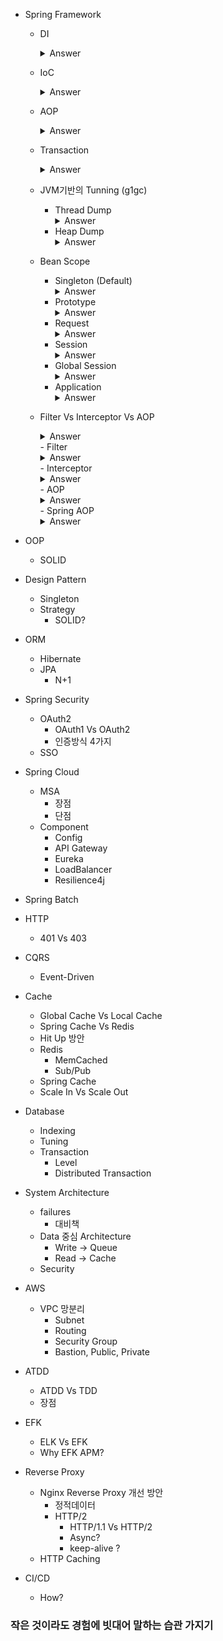 - Spring Framework
  - DI
    <details>
    <summary>Answer</summary>
    - 의존성 주입 (Dependency Injection) <br/>
    - 객체를 직접 생성하지 않고 외부에서 주입하는 방식 <br/>
    - 외부(IoC 컨테이너)에 생성된 Bean을 주입함
    </details>
    
  - IoC
    <details>
    <summary>Answer</summary>
    - 제어의 역전 (Inversion of Control) <br/>
    - 프로그램의 제어를 개발자가 직접하는 것이 아니라 Framework에서 결정 <br/>
    - 의존을 역전 시켜 객체 간의 결합도를 줄이고 유연한 코드를 작성 가
    </details>
    
  - AOP
    <details>
    <summary>Answer</summary>
    - 관점 지향 프로그래밍 (Aspect Oriented Programming) <br/>
    - 공통 모듈을 코드 밖에서 필요한 시점에 비즈니스 로직에 삽입하여 실행 <br/>
    - Spring AOP는 프록시 패턴 기반의 구현체로 타겟 객체를 프록시로 만들어서 제공하며 프록시가 객체의 호출을 가로챈 다음 공통 모듈을 수행하고 타겟의 로직을 호출함 (반대로 가능) <br/>
    - Logging과 Transaction과 같이 중복적으로 발생하는 코드의 재사용과 효율적인 유지보수 가능
    </details>
    
  - Transaction
    <details>
    <summary>Answer</summary>
    - @Transactional 방식의 선언적 트랜잭션으로 프록시 객체를 사용 <br/>
    - 프록시 객체는 PlatformTransactionManager를 사용하여 트랜잭션을 시작하고, 정상 여부에 따라 Commit 또는 Rollback <br/>
    - 기본 프록시 모드에서는 클래스의 메소드에서 동일 클래스의 @Transactional 걸린 메소드를 호출하면 트랜잭션이 무시 <br/>
    - 트랜잭션을 올바로 적용하려면 현재 클래스의 메소드가 아닌 다른 클래스의 메소드에 트랜잭션을 걸어야만 함 <br/>
    - 트랜잭션을 걸지 않으면 모든 SELECT 쿼리마다 commit을 하기 때문에 성능이 떨어짐. 명시적으로 트랜잭션을 걸어주면 마지막에 명시적으로 commit을 해주면 되며, commit 횟수가 줄어서 성능이 좋아짐
    </details>
    
  - JVM기반의 Tunning (g1gc)
    - Thread Dump
      <details>
      <summary>Answer</summary>
      - Thread Dump를 통해 모든 Thread가 무슨 일을 하는지 알 수 있음 <br/>
      - 애플리케이션의 Thread 상에서 나타나는 문제는 대부분 Lock으로 인해 발생 <br/>
      - 장애가 났을 때의 Heap 상태를 기록으로 남겨 그 당시에 어떤 Java 객체들이 많이 만들어졌는지 분석 <br/>
      - jstack, VisualVM, Arthas 을 사용하여 Thread Dump를 얻을 수 있음 <br/>
      - Thread 이름, 식별자, 우선순위(prio), Thread가 점유하는 메모리 주소를 의미하는 Thread ID(tid), OS에서 관리하는 Thread ID (nid), Thread 상태 (NEW | RUNNABLE | BLOCKED | WAITING | TIMED_WAITING | TERMINATED) 등의 정보를 확인 가능 <br/>
      - RUNNABLE 상태면서 지속시간이 긴 Thread가 없는지, Lock 처리가 제대로 되지 않아 문제가 발생하고 있지는 않은지 확인
      </details>
    - Heap Dump
      <details>
      <summary>Answer</summary>
      - Heap의 사용량이 순간적으로 증가하면  GC(Garbage Collection)가 과도하게 일어나면서 어플리케이션의 성능이 저해되거나, 심한 경우에는 OOM(Out Of Memory)이 발생하여 어플리케이션이 다운됨 <br/>
      - jmap을 사용하여 Heap Dump를 얻을 수 있음
      </details>
    
  - Bean Scope
    - Singleton (Default)
      <details>
      <summary>Answer</summary>
      - 애플리케이션에서 Bean 등록 시 singleton scope로 등록 <br/>
      - Spring IoC 컨테이너 당 한 개의 인스턴스만 생성 <br/>
      - 컨테이너가 Bean 가져다 주입할 때 항상 같은 객체 사용 <br/>
      - 메모리나 성능 최적화에 유리 <br/>
      </details>
    - Prototype
      <details>
      <summary>Answer</summary>
      - 컨테이너에서 Bean을 가져다 쓸 때 항상 다른 인스턴스를 사용 <br/>
      - 모든 요청에서 새로운 객체 생성 <br/>
      - gc에 의해 Bean 제거 <br/>
      </details>
    - Request
      <details>
      <summary>Answer</summary>
      - Bean 등록 시 하나의 HTTP Request 생명주기 안에 단 하나의 Bean만 존재 <br/>
      - 각각의 HTTP 요청은 고유 Bean 객체 보유 <br/>
      - Spring MVC Web Application에서 사용 <br/>
      </details>
    - Session
      <details>
      <summary>Answer</summary>
      - 하나의 HTTP Session 생명주기 안에 단 하나의 Bean만 존재 <br/>
      - Spring MVC Web Application에서 사용 <br/>
      </details>
    - Global Session
      <details>
      <summary>Answer</summary>
      - 하나의 HTTP Session 생명주기 안에 단 하나의 Bean만 존재 <br/>
      - Spring MVC Web Application에서 사용 <br/>
      </details>
    - Application
      <details>
      <summary>Answer</summary>
      - Servlet Context 안에 단 하나의 Bean만 존재 <br/>
      - Spring MVC Web Application에서 사용 <br/>
      </details>

  - Filter Vs Interceptor Vs AOP
    <details>
    <summary>Answer</summary>
    - 셋의 적용 시점이 다름 <br/>
    - filter, interceptor, aop의 순서로 적용됨 <br/>
    - filter, interceptor, aop의 순서로 적용됨 <br/>
    </details>
    - Filter
      <details>
      <summary>Answer</summary>
      - 인증, URL 필터링 등 요청(Request) 수준에서 처리할 때 사용 <br/>
      - Servlet 단위에서 실행됨 <br/>
      </details>
    - Interceptor
      <details>
      <summary>Answer</summary>
      - 요청이 이루어진 HTTP 프로토콜 수준에서 처리할 때 사용 <br/>
      - Servlet 단위에서 실행됨 <br/>
      </details>
    - AOP
      <details>
      <summary>Answer</summary>
      - 비즈니스 로직 수준에서 Logging, Transaction 등 공통 모듈을 처리할 때 사용 <br/>
      - application 메서드 단위에서 실행됨 <br/>
      </details>
    - Spring AOP
      <details>
      <summary>Answer</summary>
      - Spring 환경에서 AOP를 구현할 수 있도록하는 프록시 패턴 기반의 AOP 구현체.용 <br/>
      - 타겟 객체를 프록시로 만들어서 제공하며 프록시가 객체의 호출을 가로챈다음 부가기능 로직을 수행하고 타겟의 로직을 호출함 <br/>
      - 공통모듈을 
      </details>

- OOP
  - SOLID

- Design Pattern
  - Singleton
  - Strategy
    - SOLID?

- ORM
  - Hibernate
  - JPA
    - N+1

- Spring Security
  - OAuth2
    - OAuth1 Vs OAuth2
    - 인증방식 4가지
  - SSO

- Spring Cloud
  - MSA
    - 장점
    - 단점
  - Component
    - Config
    - API Gateway
    - Eureka
    - LoadBalancer
    - Resilience4j
  
- Spring Batch

- HTTP
  - 401 Vs 403

- CQRS
  - Event-Driven

- Cache
  - Global Cache Vs Local Cache
  - Spring Cache Vs Redis
  - Hit Up 방안
  - Redis
    - MemCached
    - Sub/Pub
  - Spring Cache
  - Scale In Vs Scale Out

- Database
  - Indexing
  - Tuning
  - Transaction
    - Level
    - Distributed Transaction

- System Architecture
  - failures
    - 대비책
  - Data 중심 Architecture
    - Write -> Queue
    - Read -> Cache
  - Security

- AWS
  - VPC 망분리
    - Subnet
    - Routing
    - Security Group  
    - Bastion, Public, Private

- ATDD
  - ATDD Vs TDD
  - 장점

- EFK
  - ELK Vs EFK
  - Why EFK APM?

- Reverse Proxy
  - Nginx Reverse Proxy 개선 방안
    - 정적데이터
    - HTTP/2
      - HTTP/1.1 Vs HTTP/2
      - Async?  
      - keep-alive ?
  - HTTP Caching

- CI/CD
  - How?

### 작은 것이라도 경험에 빗대어 말하는 습관 가지기

